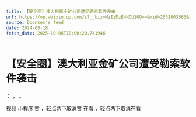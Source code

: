 ```yaml
---
title: 【安全圈】澳大利亚金矿公司遭受勒索软件袭击
url: https://mp.weixin.qq.com/s?__biz=MzIzMzE4NDU1OQ==&mid=2652063663&idx=1&sn=8545f0814aa7c2018d3a0455b006e8c1
source: Doonsec's feed
date: 2024-08-18
fetch_date: 2025-10-06T18:00:20.741946
---
```


# 【安全圈】澳大利亚金矿公司遭受勒索软件袭击

：
，
。

视频
小程序
赞
，轻点两下取消赞
在看
，轻点两下取消在看